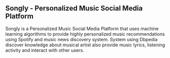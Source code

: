 ## Songly - Personalized Music Social Media Platform

 Songly is a Personalized Music Social Media Platform that uses machine learning algorithms to provide highly personalized music recommendations using Spotify and music news discovery system. System using Dbpedia discover knowledge about musical artist also provide music lyrics, listening activity and interact with other users.
